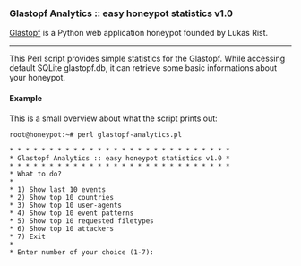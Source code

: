 ### Glastopf Analytics :: easy honeypot statistics v1.0

[Glastopf](https://github.com/glastopf/glastopf) is a Python web application honeypot founded by Lukas Rist.

---

This Perl script provides simple statistics for the Glastopf. While accessing default SQLite glastopf.db, it can retrieve some basic informations about your honeypot.

#### Example

This is a small overview about what the script prints out:

```
root@honeypot:~# perl glastopf-analytics.pl

* * * * * * * * * * * * * * * * * * * * * * * * * * * *
* Glastopf Analytics :: easy honeypot statistics v1.0 *
* * * * * * * * * * * * * * * * * * * * * * * * * * * *
* What to do?
*
* 1) Show last 10 events
* 2) Show top 10 countries
* 3) Show top 10 user-agents
* 4) Show top 10 event patterns
* 5) Show top 10 requested filetypes
* 6) Show top 10 attackers
* 7) Exit
*
* Enter number of your choice (1-7):
```
